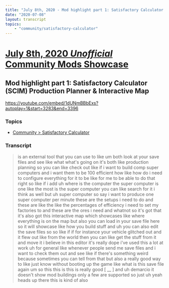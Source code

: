 ```yaml
---
title: "July 8th, 2020 - Mod highlight part 1: Satisfactory Calculator (SCIM) Production Planner & Interactive Map"
date: "2020-07-08"
layout: transcript
topics: 
    - "community/satisfactory-calculator"
---
```

# [July 8th, 2020 *Unofficial* Community Mods Showcase](../2020-07-08.md)
## Mod highlight part 1: Satisfactory Calculator (SCIM) Production Planner & Interactive Map
https://youtube.com/embed/1dUNmBBbExs?autoplay=1&start=3283&end=3396
### Topics
* [Community > Satisfactory Calculator](../topics/community/satisfactory-calculator.md)

### Transcript

> is an external tool that you can use to
> like um
> both look at your save files and see
> like what what's going on
> it's both like production planning so
> you can like check out like
> if i want to build comp super computers
> and i want them to be 100 efficient
> how like how do i need to configure
> everything for it to be like for me to
> be able to do that right so like
> if i add uh
> where is the computer the super computer
> is one like the most
> is the super computer you can like
> search for it i think as well but
> uh super computer
> so say i want to produce one super
> computer per minute
> these are the setups i need to do and
> these are like the
> like the percentages of efficiency i
> need to set my factories to and these
> are the ores i need and whatnot
> so it's got that it's also got this
> interactive map
> which showcases like where everything is
> on the map
> but also you can load in your save file
> here so it will showcase like
> how you build stuff and uh you can also
> edit the save files so
> so like if if for instance your vehicle
> glitched out and it flew out like
> from the world then you can like get the
> stuff from it and move
> it i believe in this editor it's really
> dope i've used this a lot at work
> uh for general
> like whenever people send me save files
> and
> i want to check them out and see like if
> there's something weird because
> sometimes
> you can tell from that but also a really
> good way to like just know without
> booting up the game like
> what is this save file again um so this
> this is
> this is really good [ __ ] and uh demarcio
> it doesn't show mod buildings only a few
> are supported so just uh
> yeah heads up there this is kind of also

